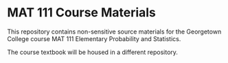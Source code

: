 # MAT 111 Course Materials

This repository contains non-sensitive source materials for the Georgetown College course MAT 111 Elementary Probability and Statistics.

The course textbook will be housed in a different repository.
